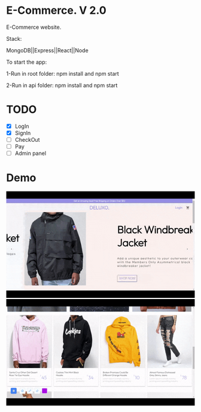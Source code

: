 # E-Commerce. V 2.0

E-Commerce website.

Stack:

MongoDB||Express||React||Node

To start the app:

1-Run in root folder: npm install and npm start

2-Run in api folder: npm install and npm start

# TODO
- [x] LogIn
- [x] SignIn
- [ ] CheckOut
- [ ] Pay
- [ ] Admin panel

# Demo
![Alt Text](demo/demoDeluxoV2(1).gif)
![Alt Text](demo/demoDeluxoV2(2).gif)
